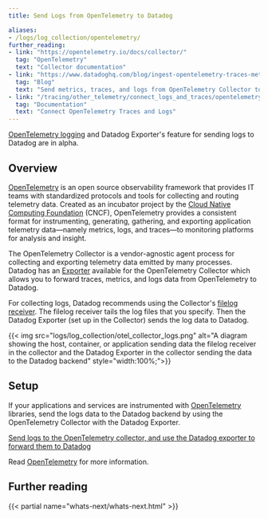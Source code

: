 ```yaml
---
title: Send Logs from OpenTelemetry to Datadog

aliases:
- /logs/log_collection/opentelemetry/
further_reading:
- link: "https://opentelemetry.io/docs/collector/"
  tag: "OpenTelemetry"
  text: "Collector documentation"
- link: "https://www.datadoghq.com/blog/ingest-opentelemetry-traces-metrics-with-datadog-exporter/"
  tag: "Blog"
  text: "Send metrics, traces, and logs from OpenTelemetry Collector to Datadog using Datadog Exporter"
- link: "/tracing/other_telemetry/connect_logs_and_traces/opentelemetry/?tab=python"
  tag: "Documentation"
  text: "Connect OpenTelemetry Traces and Logs"
---
```


<div class="alert alert-warning"><a href="https://opentelemetry.io/docs/reference/specification/logs/">OpenTelemetry logging</a> and Datadog Exporter's feature for sending logs to Datadog are in alpha.</div>

## Overview

[OpenTelemetry][1] is an open source observability framework that provides IT teams with standardized protocols and tools for collecting and routing telemetry data. Created as an incubator project by the [Cloud Native Computing Foundation][2] (CNCF), OpenTelemetry provides a consistent format for instrumenting, generating, gathering, and exporting application telemetry data—namely metrics, logs, and traces—to monitoring platforms for analysis and insight.

The OpenTelemetry Collector is a vendor-agnostic agent process for collecting and exporting telemetry data emitted by many processes. Datadog has an [Exporter][3] available for the OpenTelemetry Collector which allows you to forward traces, metrics, and logs data from OpenTelemetry to Datadog.

For collecting logs, Datadog recommends using the Collector's [filelog receiver][4]. The filelog receiver tails the log files that you specify. Then the Datadog Exporter (set up in the Collector) sends the log data to Datadog.

{{< img src="logs/log_collection/otel_collector_logs.png" alt="A diagram showing the host, container, or application sending data the filelog receiver in the collector and the Datadog Exporter in the collector sending the data to the Datadog backend" style="width:100%;">}}

## Setup

If your applications and services are instrumented with [OpenTelemetry][4] libraries, send the logs data to the Datadog backend by using the OpenTelemetry Collector with the Datadog Exporter.

[Send logs to the OpenTelemetry collector, and use the Datadog exporter to forward them to Datadog][5]

Read [OpenTelemetry][6] for more information.

## Further reading

{{< partial name="whats-next/whats-next.html" >}}

[1]: https://opentelemetry.io/
[2]: https://www.cncf.io/
[3]: https://github.com/open-telemetry/opentelemetry-collector-contrib/tree/main/exporter/datadogexporter
[4]: https://opentelemetry.io/docs/reference/specification/logs/overview/#third-party-application-logs
[5]: /opentelemetry/otel_collector_datadog_exporter/?tab=onahost#step-4---configure-the-logger-for-your-application
[6]: /tracing/other_telemetry/connect_logs_and_traces/opentelemetry/?tab=python
